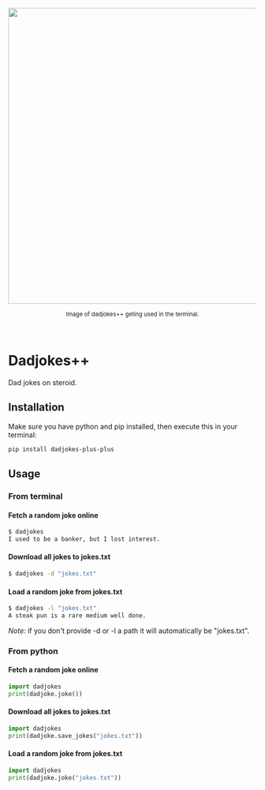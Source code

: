 <p align="center">
  <img src="https://imgur.com/D5egC9o.png" width="600">
</p>

<p align="center">
  <sub>Image of dadjokes++ geting used in the terminal.</sub>
</p>

<br>

# Dadjokes++
Dad jokes on steroid.

## Installation

Make sure you have python and pip installed, then execute this in your terminal:

```bash
pip install dadjokes-plus-plus
```

## Usage


### From terminal

#### Fetch a random joke online
```bash
$ dadjokes
I used to be a banker, but I lost interest.
```

#### Download all jokes to jokes.txt
```bash
$ dadjokes -d "jokes.txt"
```

#### Load a random joke from jokes.txt
```bash
$ dadjokes -l "jokes.txt"
A steak pun is a rare medium well done.
```

*Note:* if you don't provide -d or -l a path it will automatically be "jokes.txt".

### From python

#### Fetch a random joke online
```python
import dadjokes
print(dadjoke.joke())
```

#### Download all jokes to jokes.txt
```python
import dadjokes
print(dadjoke.save_jokes("jokes.txt"))
```

#### Load a random joke from jokes.txt
```python
import dadjokes
print(dadjoke.joke("jokes.txt"))
```
